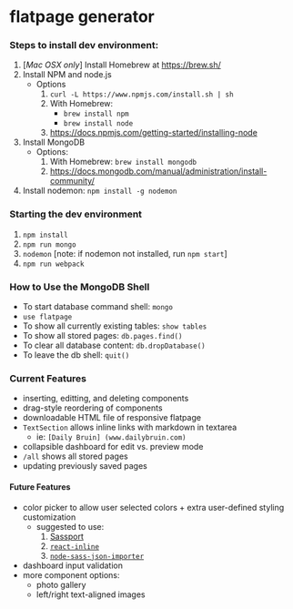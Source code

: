 # flatpage generator

### Steps to install dev environment:
1. [*Mac OSX only*] Install Homebrew at https://brew.sh/
2. Install NPM and node.js 
	* Options
		1. `curl -L https://www.npmjs.com/install.sh | sh`
		2. With Homebrew:
			* `brew install npm`
			* `brew install node`
		3. https://docs.npmjs.com/getting-started/installing-node
3. Install MongoDB
	* Options:
		1. With Homebrew: `brew install mongodb`
		2. https://docs.mongodb.com/manual/administration/install-community/
4. Install nodemon: `npm install -g nodemon`
	
### Starting the dev environment
1. `npm install`
2. `npm run mongo`
3. `nodemon` [note: if nodemon not installed, run `npm start`]
4. `npm run webpack`

### How to Use the MongoDB Shell
* To start database command shell: `mongo`
* `use flatpage`
* To show all currently existing tables: `show tables`
* To show all stored pages: `db.pages.find()`
* To clear all database content: `db.dropDatabase()`
* To leave the db shell: `quit()`

### Current Features
* inserting, editting, and deleting components
* drag-style reordering of components
* downloadable HTML file of responsive flatpage
* `TextSection` allows inline links with markdown in textarea
	* ie: `[Daily Bruin] (www.dailybruin.com)`
* collapsible dashboard for edit vs. preview mode
* `/all` shows all stored pages
* updating previously saved pages

#### Future Features
* color picker to allow user selected colors + extra user-defined styling customization
	* suggested to use:
		1. [Sassport](https://github.com/davidkpiano/sassport)
		2. [`react-inline`](https://github.com/martinandert/react-inline)
		3. [`node-sass-json-importer`](https://www.npmjs.com/package/node-sass-json-importer)
* dashboard input validation
* more component options:
	* photo gallery
	* left/right text-aligned images
